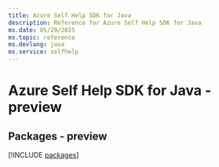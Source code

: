 ```yaml
---
title: Azure Self Help SDK for Java
description: Reference for Azure Self Help SDK for Java
ms.date: 05/29/2025
ms.topic: reference
ms.devlang: java
ms.service: selfhelp
---
```

# Azure Self Help SDK for Java - preview
## Packages - preview
[!INCLUDE [packages](self-help-index.md)]